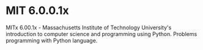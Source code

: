# MIT 6.0.0.1x
MITx 6.00.1x - Massachusetts Institute of Technology University's introduction to computer science and programming using Python. 
Problems programming with Python language. 
